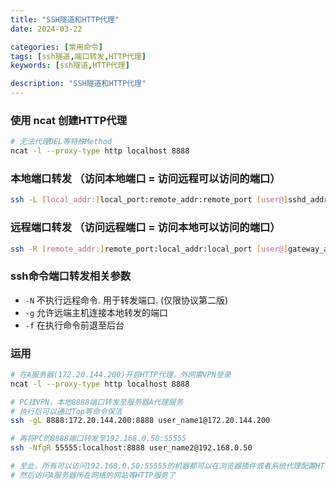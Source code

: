 ```yaml
---
title: "SSH隧道和HTTP代理"
date: 2024-03-22

categories: [常用命令]
tags: [ssh隧道,端口转发,HTTP代理]
keywords: [ssh隧道,HTTP代理]

description: "SSH隧道和HTTP代理"
---
```


### 使用 ncat 创建HTTP代理
```sh
# 无法代理DEL等特殊Method
ncat -l --proxy-type http localhost 8888
```
### 本地端口转发 （访问本地端口 = 访问远程可以访问的端口）
```sh
ssh -L [local_addr:]local_port:remote_addr:remote_port [user@]sshd_addr
```
### 远程端口转发 （访问远程端口 = 访问本地可以访问的端口）
```sh
ssh -R [remote_addr:]remote_port:local_addr:local_port [user@]gateway_addr
```

### ssh命令端口转发相关参数
- `-N` 不执行远程命令. 用于转发端口. (仅限协议第二版)
- `-g` 允许远端主机连接本地转发的端口
- `-f` 在执行命令前退至后台

### 运用
```sh
# 在A服务器(172.20.144.200)开启HTTP代理，外网需VPN登录
ncat -l --proxy-type http localhost 8888

# PC挂VPN，本地8888端口转发至服务器A代理服务
# 执行后可以通过Top等命令保活
ssh -gL 8888:172.20.144.200:8888 user_name1@172.20.144.200

# 再将PC的8888端口转发至192.168.0.50:55555
ssh -NfgR 55555:localhost:8888 user_name2@192.168.0.50

# 至此，所有可以访问192.168.0.50:55555的机器都可以在浏览器插件或者系统代理配置HTTP代理
# 然后访问A服务器所在网络的网站等HTTP服务了
```
